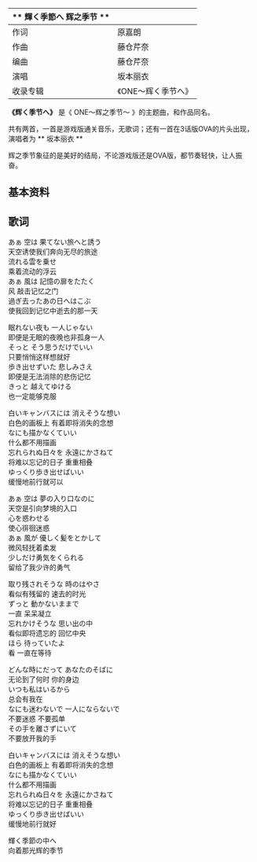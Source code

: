 |  ** 輝く季節へ  辉之季节  **  ||
|---|---|
|作词  |  原嘉朗   |
|作曲  |  藤仓芹奈   |
|编曲  |  藤仓芹奈   |
|演唱  |  坂本丽衣   |
|收录专辑  |  《ONE～辉く季节へ》   |
  
**《辉く季节へ》** 是《  ONE～辉之季节～  》的主题曲，和作品同名。

共有两首，一首是游戏版通关音乐，无歌词；还有一首在3话版OVA的片头出现，演唱者为 ** 坂本丽衣  **

辉之季节象征的是美好的结局，不论游戏版还是OVA版，都节奏轻快，让人振奋。

##  基本资料

##  歌词

あぁ 空は 果てない旅へと誘う  
天空诱使我们奔向无尽的旅途  
流れる雲を乗せ  
乘着流动的浮云  
あぁ 風は 記憶の扉をたたく  
风 敲击记忆之门  
過ぎ去ったあの日へはこぶ  
使我回到记忆中逝去的那一天  
  
眠れない夜も 一人じゃない  
即便是无眠的夜晚也非孤身一人  
そっと そう思うだけでいい  
只要悄悄这样想就好  
歩き出せずいた 悲しみさえ  
即便是无法消除的悲伤记忆  
きっと 越えてゆける  
也一定能够克服  
  
白いキャンバスには 消えそうな想い  
白色的画板上 有着即将消失的念想  
なにも描かなくていい  
什么都不用描画  
忘れられぬ日々を 永遠にかさねて  
将难以忘记的日子 重重相叠  
ゆっくり歩き出せばいい  
缓慢地前行就可以  
  
あぁ 空は 夢の入り口なのに  
天空是引向梦境的入口  
心を惑わせる  
使心徘徊迷惑  
あぁ 風が 優しく髪をとかして  
微风轻抚着柔发  
少しだけ勇気をくられる  
留给了我少许的勇气  
  
取り残されそうな 時のはやさ  
看似有残留的 速去的时光  
ずっと 動かないままで  
一直 呆呆凝立  
忘れかけそうな 思い出の中  
看似即将遗忘的 回忆中央  
ほら 待っていたよ  
看 一直在等待  
  
どんな時にだって あなたのそばに  
无论到了何时 你的身边  
いつも私はいるから  
总会有我在  
なにも迷わないで 一人にならないで  
不要迷惑 不要孤单  
その手を離さずにいて  
不要放开我的手  
  
白いキャンバスには 消えそうな想い  
白色的画板上 有着即将消失的念想  
なにも描かなくていい  
什么都不用描画  
忘れられぬ日々を 永遠にかさねて  
将难以忘记的日子 重重相叠  
ゆっくり歩き出せばいい  
缓慢地前行就好  
  
輝く季節の中へ  
向着那光辉的季节  


